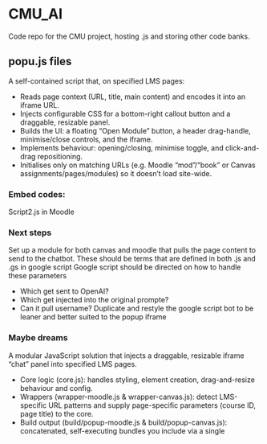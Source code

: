 # CMU_AI
Code repo for the CMU project, hosting .js and storing other code banks. 


## popu.js files
A self-contained script that, on specified LMS pages:
 - Reads page context (URL, title, main content) and encodes it into an iframe URL.
 - Injects configurable CSS for a bottom-right callout button and a draggable, resizable panel.
 - Builds the UI: a floating “Open Module” button, a header drag-handle, minimise/close controls, and the iframe.
 - Implements behaviour: opening/closing, minimise toggle, and click-and-drag repositioning.
 - Initialises only on matching URLs (e.g. Moodle “mod”/“book” or Canvas assignments/pages/modules) so it doesn’t load site-wide.
 
### Embed codes:
Script2.js in Moodle
<script defer src="https://cdn.jsdelivr.net/gh/RichTheMee/CMU_AI@main/popup_script2.js"></script>

### Next steps
Set up a module for both canvas and moodle that pulls the page content to send to the chatbot. 
These should be terms that are defined in both .js and .gs in google script
Google script should be directed on how to handle these parameters 
  - Which get sent to OpenAI?
  - Which get injected into the original prompte?
  - Can it pull username?
Duplicate and restyle the google script bot to be leaner and better suited to the popup iframe 

### Maybe dreams
A modular JavaScript solution that injects a draggable, resizable iframe “chat” panel into specified LMS pages.
 - Core logic (core.js): handles styling, element creation, drag-and-resize behaviour and config.
 - Wrappers (wrapper-moodle.js & wrapper-canvas.js): detect LMS-specific URL patterns and supply page-specific parameters (course ID, page title) to the core.
 - Build output (build/popup-moodle.js & build/popup-canvas.js): concatenated, self-executing bundles you include via a single <script> tag in each LMS.
